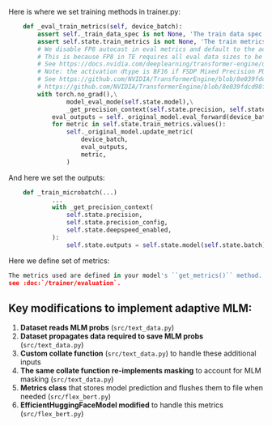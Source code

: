 Here is where we set training methods in trainer.py:

```python
    def _eval_train_metrics(self, device_batch):
        assert self._train_data_spec is not None, 'The train data spec should be set on __init__ or fit()'
        assert self.state.train_metrics is not None, 'The train metrics should be set on __init__ or fit()'
        # We disable FP8 autocast in eval metrics and default to the activation dtype for the forward pass
        # This is because FP8 in TE requires all eval data sizes to be divisible by 16 which does not hold for all evaluation datasets.
        # See https://docs.nvidia.com/deeplearning/transformer-engine/user-guide/examples/fp8_primer.html for more info.
        # Note: the activation dtype is BF16 if FSDP Mixed Precision PURE is enabled and FP32 if FSDP Mixed Precision FULL is enabled.
        # See https://github.com/NVIDIA/TransformerEngine/blob/8e039fdcd98fc56582d81e373880c1509c2b8f73/transformer_engine/pytorch/module/linear.py#L250-L252 and \
        # https://github.com/NVIDIA/TransformerEngine/blob/8e039fdcd98fc56582d81e373880c1509c2b8f73/transformer_engine/pytorch/module/base.py#L495-L513 for more info.
        with torch.no_grad(),\
                model_eval_mode(self.state.model),\
                _get_precision_context(self.state.precision, self.state.precision_config, self.state.deepspeed_enabled, fp8_autocast_enabled=False):
            eval_outputs = self._original_model.eval_forward(device_batch, self.state.outputs)
            for metric in self.state.train_metrics.values():
                self._original_model.update_metric(
                    device_batch,
                    eval_outputs,
                    metric,
                )
```

And here we set the outputs:

```python
    def _train_microbatch(...)
			...
            with _get_precision_context(
                self.state.precision,
                self.state.precision_config,
                self.state.deepspeed_enabled,
            ):
                self.state.outputs = self.state.model(self.state.batch)
```

Here we define set of metrics:

```python
The metrics used are defined in your model's ``get_metrics()`` method. For more information,
see :doc:`/trainer/evaluation`.
```

## Key modifications to implement adaptive MLM:

1. **Dataset reads MLM probs** (`src/text_data.py`)
2. **Dataset propagates data required to save MLM probs** (`src/text_data.py`)
3. **Custom collate function** (`src/text_data.py`) to handle these additional inputs
4. **The same collate function re-implements masking** to account for MLM masking (`src/text_data.py`)
5. **Metrics class** that stores model prediction and flushes them to file when needed (`src/flex_bert.py`)
6. **EfficientHuggingFaceModel modified** to handle this metrics (`src/flex_bert.py`)